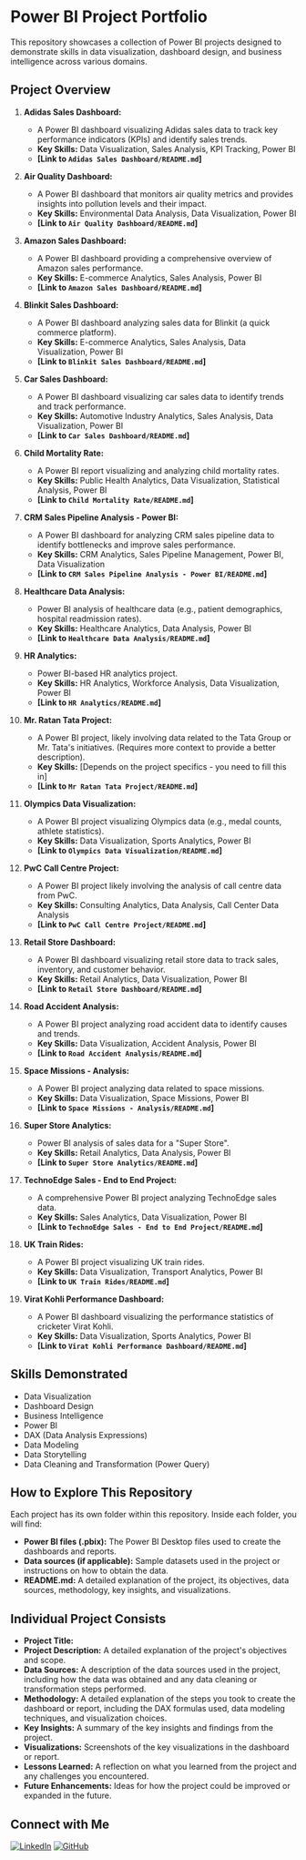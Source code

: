 # Power BI Project Portfolio

This repository showcases a collection of Power BI projects designed to demonstrate skills in data visualization, dashboard design, and business intelligence across various domains.

## Project Overview

1.  **Adidas Sales Dashboard:**
    *   A Power BI dashboard visualizing Adidas sales data to track key performance indicators (KPIs) and identify sales trends.
    *   **Key Skills:** Data Visualization, Sales Analysis, KPI Tracking, Power BI
    *   **[Link to `Adidas Sales Dashboard/README.md`]**

2.  **Air Quality Dashboard:**
    *   A Power BI dashboard that monitors air quality metrics and provides insights into pollution levels and their impact.
    *   **Key Skills:** Environmental Data Analysis, Data Visualization, Power BI
    *   **[Link to `Air Quality Dashboard/README.md`]**

3.  **Amazon Sales Dashboard:**
    *   A Power BI dashboard providing a comprehensive overview of Amazon sales performance.
    *   **Key Skills:** E-commerce Analytics, Sales Analysis, Power BI
    *   **[Link to `Amazon Sales Dashboard/README.md`]**

4.  **Blinkit Sales Dashboard:** 
    *   A Power BI dashboard analyzing sales data for Blinkit (a quick commerce platform).
    *   **Key Skills:** E-commerce Analytics, Sales Analysis, Data Visualization, Power BI
    *   **[Link to `Blinkit Sales Dashboard/README.md`]**

5.  **Car Sales Dashboard:**
    *   A Power BI dashboard visualizing car sales data to identify trends and track performance.
    *   **Key Skills:** Automotive Industry Analytics, Sales Analysis, Data Visualization, Power BI
    *   **[Link to `Car Sales Dashboard/README.md`]**

6.  **Child Mortality Rate:**
    *   A Power BI report visualizing and analyzing child mortality rates.
    *   **Key Skills:** Public Health Analytics, Data Visualization, Statistical Analysis, Power BI
    *   **[Link to `Child Mortality Rate/README.md`]**

7.  **CRM Sales Pipeline Analysis - Power BI:**
    *   A Power BI dashboard for analyzing CRM sales pipeline data to identify bottlenecks and improve sales performance.
    *   **Key Skills:** CRM Analytics, Sales Pipeline Management, Power BI, Data Visualization
    *   **[Link to `CRM Sales Pipeline Analysis - Power BI/README.md`]**

8.  **Healthcare Data Analysis:**
    *   Power BI analysis of healthcare data (e.g., patient demographics, hospital readmission rates).
    *   **Key Skills:** Healthcare Analytics, Data Analysis, Power BI
    *   **[Link to `Healthcare Data Analysis/README.md`]**

9.  **HR Analytics:**
    *   Power BI-based HR analytics project.
    *   **Key Skills:** HR Analytics, Workforce Analysis, Data Visualization, Power BI
    *   **[Link to `HR Analytics/README.md`]**

10. **Mr. Ratan Tata Project:**
    *   A Power BI project, likely involving data related to the Tata Group or Mr. Tata's initiatives.  (Requires more context to provide a better description).
    *   **Key Skills:** [Depends on the project specifics - you need to fill this in]
    *   **[Link to `Mr Ratan Tata Project/README.md`]**

11. **Olympics Data Visualization:** 
    *   A Power BI project visualizing Olympics data (e.g., medal counts, athlete statistics).
    *   **Key Skills:** Data Visualization, Sports Analytics, Power BI
    *   **[Link to `Olympics Data Visualization/README.md`]**

12. **PwC Call Centre Project:** 
    *   A Power BI project likely involving the analysis of call centre data from PwC.
    *   **Key Skills:** Consulting Analytics, Data Analysis, Call Center Data Analysis
    *   **[Link to `PwC Call Centre Project/README.md`]**

13. **Retail Store Dashboard:**
    *   A Power BI dashboard visualizing retail store data to track sales, inventory, and customer behavior.
    *   **Key Skills:** Retail Analytics, Data Visualization, Power BI
    *   **[Link to `Retail Store Dashboard/README.md`]**

14. **Road Accident Analysis:**
    *   A Power BI project analyzing road accident data to identify causes and trends.
    *   **Key Skills:** Data Visualization, Accident Analysis, Power BI
    *   **[Link to `Road Accident Analysis/README.md`]**

15. **Space Missions - Analysis:** 
    *   A Power BI project analyzing data related to space missions.
    *   **Key Skills:** Data Visualization, Space Missions, Power BI
    *   **[Link to `Space Missions - Analysis/README.md`]**

16. **Super Store Analytics:**
    *   Power BI analysis of sales data for a "Super Store".
    *   **Key Skills:** Retail Analytics, Data Analysis, Power BI
    *   **[Link to `Super Store Analytics/README.md`]**

17. **TechnoEdge Sales - End to End Project:**
    *   A comprehensive Power BI project analyzing TechnoEdge sales data.
    *   **Key Skills:** Sales Analytics, Data Visualization, Power BI
    *   **[Link to `TechnoEdge Sales - End to End Project/README.md`]**

18. **UK Train Rides:** 
    *   A Power BI project visualizing UK train rides.
    *   **Key Skills:** Data Visualization, Transport Analytics, Power BI
    *   **[Link to `UK Train Rides/README.md`]**

19. **Virat Kohli Performance Dashboard:** 
    *   A Power BI dashboard visualizing the performance statistics of cricketer Virat Kohli.
    *   **Key Skills:** Data Visualization, Sports Analytics, Power BI
    *   **[Link to `Virat Kohli Performance Dashboard/README.md`]**

## Skills Demonstrated

*   Data Visualization
*   Dashboard Design
*   Business Intelligence
*   Power BI
*   DAX (Data Analysis Expressions)
*   Data Modeling
*   Data Storytelling
*   Data Cleaning and Transformation (Power Query)

## How to Explore This Repository

Each project has its own folder within this repository. Inside each folder, you will find:

*   **Power BI files (.pbix):** The Power BI Desktop files used to create the dashboards and reports.
*   **Data sources (if applicable):** Sample datasets used in the project or instructions on how to obtain the data.
*   **README.md:** A detailed explanation of the project, its objectives, data sources, methodology, key insights, and visualizations. 

## Individual Project Consists

*   **Project Title:**
*   **Project Description:** A detailed explanation of the project's objectives and scope.
*   **Data Sources:** A description of the data sources used in the project, including how the data was obtained and any data cleaning or transformation steps performed.
*   **Methodology:** A detailed explanation of the steps you took to create the dashboard or report, including the DAX formulas used, data modeling techniques, and visualization choices.
*   **Key Insights:** A summary of the key insights and findings from the project.
*   **Visualizations:** Screenshots of the key visualizations in the dashboard or report.
*   **Lessons Learned:** A reflection on what you learned from the project and any challenges you encountered.
*   **Future Enhancements:** Ideas for how the project could be improved or expanded in the future.

## Connect with Me

[![LinkedIn](https://img.shields.io/badge/LinkedIn-%230077B5.svg?style=for-the-badge&logo=linkedin&logoColor=white)][LinkedIn Link]
[![GitHub](https://img.shields.io/badge/GitHub-%23121011.svg?style=for-the-badge&logo=github&logoColor=white)][GitHub Link]

[LinkedIn Link]: [[(https://www.linkedin.com/in/padmach-behera/)]
[GitHub Link]:   [(https://github.com/Paadmaa)]



